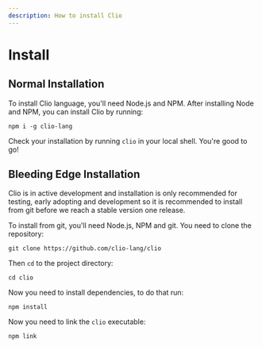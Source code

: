 ```yaml
---
description: How to install Clio
---
```


# Install

## Normal Installation

To install Clio language, you'll need Node.js and NPM. After installing Node and NPM, you can install Clio by running:

`npm i -g clio-lang`

Check your installation by running `clio` in your local shell. You're good to go!

## Bleeding Edge Installation

Clio is in active development and installation is only recommended for testing, early adopting and development so it is recommended to install from git before we reach a stable version one release.

To install from git, you'll need Node.js, NPM and git. You need to clone the repository:

`git clone https://github.com/clio-lang/clio`

 Then `cd` to the project directory:

`cd clio`

 Now you need to install dependencies, to do that run:

`npm install`

 Now you need to link the `clio` executable:

`npm link`

